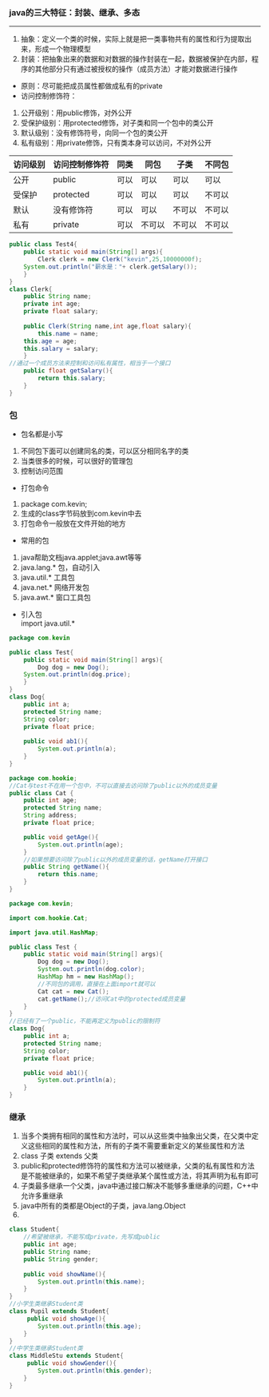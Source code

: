 ### java的三大特征：封装、继承、多态
--- 
1. 抽象：定义一个类的时候，实际上就是把一类事物共有的属性和行为提取出来，形成一个物理模型
2. 封装：把抽象出来的数据和对数据的操作封装在一起，数据被保护在内部，程序的其他部分只有通过被授权的操作（成员方法）才能对数据进行操作  
- 原则：尽可能把成员属性都做成私有的private   
- 访问控制修饰符：
1. 公开级别：用public修饰，对外公开
2. 受保护级别：用protected修饰，对子类和同一个包中的类公开
3. 默认级别：没有修饰符号，向同一个包的类公开
4. 私有级别：用private修饰，只有类本身可以访问，不对外公开  

访问级别|访问控制修饰符|同类|同包|子类|不同包
---|---|---|---|---|---
公开|public|可以|可以|可以|可以
受保护|protected|可以|可以|可以|不可以
默认|没有修饰符|可以|可以|不可以|不可以
私有|private|可以|不可以|不可以|不可以
```java
public class Test4{
    public static void main(String[] args){
        Clerk clerk = new Clerk("kevin",25,10000000f);
	System.out.println("薪水是："+ clerk.getSalary());
    }
}
class Clerk{
    public String name;
    private int age;
    private float salary;
		
    public Clerk(String name,int age,float salary){
        this.name = name;
	this.age = age;
	this.salary = salary;
    }
//通过一个成员方法来控制和访问私有属性，相当于一个接口
    public float getSalary(){
        return this.salary;
    }	
}

```
### 包
- 包名都是小写
1. 不同包下面可以创建同名的类，可以区分相同名字的类
2. 当类很多的时候，可以很好的管理包
3. 控制访问范围
- 打包命令   
1. package com.kevin;   
2. 生成的class字节码放到com.kevin中去   
3. 打包命令一般放在文件开始的地方
- 常用的包
1. java帮助文档java.applet;java.awt等等
2. java.lang.* 包，自动引入
3. java.util.* 工具包
4. java.net.* 网络开发包
5. java.awt.* 窗口工具包
- 引入包   
import java.util.*
```java
package com.kevin

public class Test{
    public static void main(String[] args){
        Dog dog = new Dog();
	System.out.println(dog.price);
    }
}
class Dog{
    public int a;
    protected String name;
    String color;
    private float price;
    
    public void ab1(){
        System.out.println(a);
    } 
}
```
```java
package com.hookie;
//Cat与test不在用一个包中，不可以直接去访问除了public以外的成员变量
public class Cat {
    public int age;
    protected String name;
    String address;
    private float price;

    public void getAge(){
        System.out.println(age);
    }
    //如果想要访问除了public以外的成员变量的话，getName打开接口
    public String getName(){
        return this.name;
    }
}
```
```java
package com.kevin;

import com.hookie.Cat;

import java.util.HashMap;

public class Test {
    public static void main(String[] args){
        Dog dog = new Dog();
        System.out.println(dog.color);
        HashMap hm = new HashMap();
        //不同包的调用，直接在上面import就可以
        Cat cat = new Cat();
        cat.getName();//访问Cat中的protected成员变量
    }
}
//已经有了一个public，不能再定义为public的限制符
class Dog{  
    public int a;
    protected String name;
    String color;
    private float price;

    public void ab1(){
        System.out.println(a);
    }
}
```
### 继承  
1. 当多个类拥有相同的属性和方法时，可以从这些类中抽象出父类，在父类中定义这些相同的属性和方法，所有的子类不需要重新定义的某些属性和方法  
2. class 子类 extends 父类  
3. public和protected修饰符的属性和方法可以被继承，父类的私有属性和方法是不能被继承的，如果不希望子类继承某个属性或方法，将其声明为私有即可
4. 子类最多继承一个父类，java中通过接口解决不能够多重继承的问题，C++中允许多重继承
5. java中所有的类都是Object的子类，java.lang.Object
6. 
```java
class Student{
    //希望被继承，不能写成private，先写成public
    public int age;
    public String name;
    public String gender;
    
    public void showName(){
        System.out.println(this.name);
    }
}
//小学生类继承Student类
class Pupil extends Student{
     public void showAge(){
        System.out.println(this.age);
    }
}
//中学生类继承Student类
class MiddleStu extends Student{
     public void showGender(){
        System.out.println(this.gender);
    }
}

















